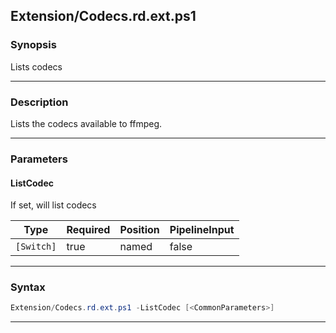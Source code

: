 
Extension/Codecs.rd.ext.ps1
---------------------------
### Synopsis
Lists codecs

---
### Description

Lists the codecs available to ffmpeg.

---
### Parameters
#### **ListCodec**

If set, will list codecs






|Type      |Required|Position|PipelineInput|
|----------|--------|--------|-------------|
|`[Switch]`|true    |named   |false        |



---
### Syntax
```PowerShell
Extension/Codecs.rd.ext.ps1 -ListCodec [<CommonParameters>]
```
---



